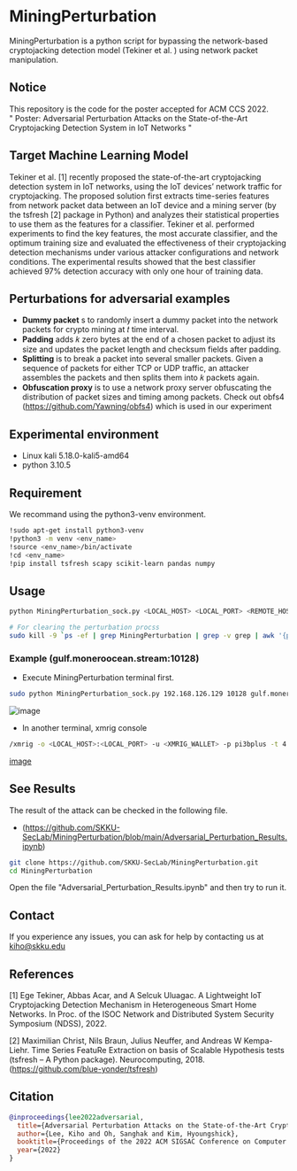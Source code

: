 # MiningPerturbation
MiningPerturbation is a python script for bypassing the network-based cryptojacking detection model (Tekiner et al. ) using network packet manipulation.

## Notice
This repository is the code for the poster accepted for ACM CCS 2022.   
" Poster: Adversarial Perturbation Attacks on the State-of-the-Art Cryptojacking Detection System in IoT Networks "

## Target Machine Learning Model
Tekiner et al. [1] recently proposed the state-of-the-art cryptojacking detection system in IoT networks, using the IoT devices’ network traffic for cryptojacking. The proposed solution first extracts time-series features from network packet data between an IoT device and a mining server (by the tsfresh [2] package in Python) and analyzes their statistical properties to use them as the features for a classifier. Tekiner et al. performed experiments to find the key features, the most accurate classifier, and the optimum training size and evaluated the effectiveness of their cryptojacking detection mechanisms under various attacker configurations and network
conditions. The experimental results showed that the best classifier achieved 97% detection accuracy with only one hour of training data.

## Perturbations for adversarial examples
- **Dummy packet** s to randomly insert a dummy packet into the network packets for crypto mining at 𝑡 time interval.
- **Padding** adds 𝑘 zero bytes at the end of a chosen packet to adjust its size and updates the packet length and checksum fields after padding.
- **Splitting** is to break a packet into several smaller packets. Given a sequence of packets for either TCP or UDP traffic, an attacker assembles the packets and then splits them into 𝑘 packets again.
- **Obfuscation proxy** is to use a network proxy server obfuscating the distribution of packet sizes and timing among packets. Check out obfs4 (https://github.com/Yawning/obfs4) which is used in our experiment

## Experimental environment
- Linux kali 5.18.0-kali5-amd64
- python 3.10.5

## Requirement
We recommand using the python3-venv environment.
```bash
!sudo apt-get install python3-venv
!python3 -m venv <env_name>
!source <env_name>/bin/activate
!cd <env_name>
!pip install tsfresh scapy scikit-learn pandas numpy
```
## Usage
```bash
python MiningPerturbation_sock.py <LOCAL_HOST> <LOCAL_PORT> <REMOTE_HOST> <REMOTE_PORT> <RECEIVE_FIRST:TRUE>

# For clearing the perturbation procss
sudo kill -9 `ps -ef | grep MiningPerturbation | grep -v grep | awk '{print $2}'`
```
  ### Example (gulf.moneroocean.stream:10128)
  - Execute MiningPerturbation terminal first.
  ```bash
  sudo python MiningPerturbation_sock.py 192.168.126.129 10128 gulf.moneroocean.stream 10128 True
  ```
  ![image](https://user-images.githubusercontent.com/47383452/186924229-b3f4dc08-e676-4188-875f-2f1b88260f76.png)
  
  - In another terminal, xmrig console
  ```bash
  /xmrig -o <LOCAL_HOST>:<LOCAL_PORT> -u <XMRIG_WALLET> -p pi3bplus -t 4 -l mining_crypto_xmr_xmrig.log
  ```
  [image](https://user-images.githubusercontent.com/47383452/186927241-6383a70a-f111-4673-9625-42c2485fa4b6.png)

## See Results
The result of the attack can be checked in the following file. 
- (https://github.com/SKKU-SecLab/MiningPerturbation/blob/main/Adversarial_Perturbation_Results.ipynb)
```bash
git clone https://github.com/SKKU-SecLab/MiningPerturbation.git
cd MiningPerturbation
```
Open the file "Adversarial_Perturbation_Results.ipynb" and then try to run it.

## Contact
If you experience any issues, you can ask for help by contacting us at kiho@skku.edu

## References
[1] Ege Tekiner, Abbas Acar, and A Selcuk Uluagac. A Lightweight IoT Cryptojacking Detection Mechanism in Heterogeneous Smart Home Networks. In Proc. of the ISOC Network and Distributed System Security Symposium (NDSS), 2022.

[2] Maximilian Christ, Nils Braun, Julius Neuffer, and Andreas W Kempa-Liehr. Time Series FeatuRe Extraction on basis of Scalable Hypothesis tests (tsfresh – A Python package). Neurocomputing, 2018. (https://github.com/blue-yonder/tsfresh)



## Citation
```bibtex
@inproceedings{lee2022adversarial,
  title={Adversarial Perturbation Attacks on the State-of-the-Art Cryptojacking Detection System in IoT Networks},
  author={Lee, Kiho and Oh, Sanghak and Kim, Hyoungshick},
  booktitle={Proceedings of the 2022 ACM SIGSAC Conference on Computer and Communications Security},
  year={2022}
}
```
